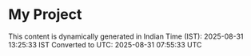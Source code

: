 # My Project

This content is dynamically generated in Indian Time (IST): 2025-08-31 13:25:33 IST
Converted to UTC: 2025-08-31 07:55:33 UTC

